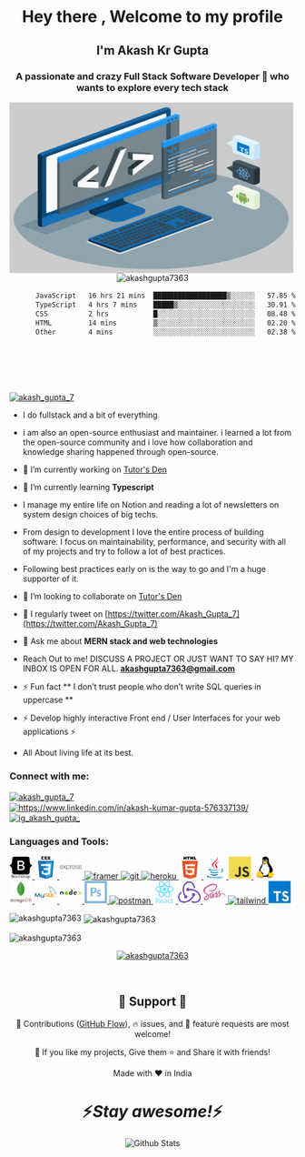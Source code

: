 <h1 align="center">Hey there <img width="50" src="https://github.com/NoobMahbub/NoobMahbub/blob/main/Wave.gif" alt=""/>, Welcome to my profile</h1>
<h2 align="center">I'm Akash Kr Gupta</h2>
<h3 align="center">A passionate and crazy Full Stack Software Developer 🚀 who wants to explore every tech stack</h3>
<img  align="left" alt="Coding" width="500" height="300" src="https://github.com/akashgupta7363/akashgupta7363/blob/main/techstack.gif?raw=true" style="margin-right: 30px" >
<br/>

<p align="center"> <img src="https://komarev.com/ghpvc/?username=akashgupta7363&label=Profile%20views&color=0e75b6&style=flat" alt="akashgupta7363" /> </p>

<div align="right" width="100" height="700" >
  <!--START_SECTION:waka-->

```text
JavaScript   16 hrs 21 mins  ██████████████████▒░░░░░░   57.85 %
TypeScript   4 hrs 7 mins    █████▒░░░░░░░░░░░░░░░░░░░   30.91 %
CSS          2 hrs           █░░░░░░░░░░░░░░░░░░░░░░░░   08.48 %
HTML         14 mins         ▒░░░░░░░░░░░░░░░░░░░░░░░░   02.20 %
Other        4 mins          ░░░░░░░░░░░░░░░░░░░░░░░░░   02.38 %
```

<!--END_SECTION:waka-->

  </div>
  <br /><br /><br /><br />


<br />

<div align="left"> <a href="https://twitter.com/akash_gupta_7" target="blank"><img src="https://img.shields.io/twitter/follow/akash_gupta_7?logo=twitter&style=for-the-badge" alt="akash_gupta_7" /></a> </div>



-  I do fullstack and a bit of everything
-  i am also an open-source enthusiast and maintainer. i learned a lot from the open-source community and i love how collaboration and knowledge sharing happened through open-source.
-  🔭 I’m currently working on [Tutor's Den](https://github.com/akashgupta7363/Tutor-s-Den)

- 🌱 I’m currently learning **Typescript**
- I manage my entire life on Notion and reading a lot of newsletters on system design choices of big techs. 
- From design to development I love the entire process of building software. I focus on maintainability, performance, and security with all of my projects and try to follow a lot of best practices. 
- Following best practices early on is the way to go and I'm a huge supporter of it.

- 👯 I’m looking to collaborate on [Tutor's Den](https://github.com/akashgupta7363/Tutor-s-Den)

- 📝 I regularly tweet on [https://twitter.com/Akash_Gupta_7](https://twitter.com/Akash_Gupta_7)

- 💬 Ask me about **MERN stack and web technologies**

- Reach Out to me! DISCUSS A PROJECT OR JUST WANT TO SAY HI? MY INBOX IS OPEN FOR ALL. **akashgupta7363@gmail.com**

- ⚡ Fun fact  **  I don’t trust people who don’t write SQL queries in uppercase  **
- ⚡ Develop highly interactive Front end / User Interfaces for your web applications ⚡ 
- All About living life at its best.


<h3 align="left">Connect with me:</h3>
<p align="left">
<a href="https://twitter.com/akash_gupta_7" target="blank"><img align="center" src="https://raw.githubusercontent.com/rahuldkjain/github-profile-readme-generator/master/src/images/icons/Social/twitter.svg" alt="akash_gupta_7" height="30" width="40" /></a>
<a href="https://linkedin.com/in/https://www.linkedin.com/in/akash-kumar-gupta-576337139/" target="blank"><img align="center" src="https://raw.githubusercontent.com/rahuldkjain/github-profile-readme-generator/master/src/images/icons/Social/linked-in-alt.svg" alt="https://www.linkedin.com/in/akash-kumar-gupta-576337139/" height="30" width="40" /></a>
<a href="https://instagram.com/ig_akash_gupta_" target="blank"><img align="center" src="https://raw.githubusercontent.com/rahuldkjain/github-profile-readme-generator/master/src/images/icons/Social/instagram.svg" alt="ig_akash_gupta_" height="30" width="40" /></a>
</p>

<h3 align="left">Languages and Tools:</h3>
<p align="left"> <a href="https://getbootstrap.com" target="_blank" rel="noreferrer"> <img src="https://raw.githubusercontent.com/devicons/devicon/master/icons/bootstrap/bootstrap-plain-wordmark.svg" alt="bootstrap" width="40" height="40"/>
   </a>  <a href="https://www.w3schools.com/css/" target="_blank" rel="noreferrer"> <img src="https://raw.githubusercontent.com/devicons/devicon/master/icons/css3/css3-original-wordmark.svg" alt="css3" width="40" height="40"/> </a> <a href="https://expressjs.com" target="_blank" rel="noreferrer"> <img src="https://raw.githubusercontent.com/devicons/devicon/master/icons/express/express-original-wordmark.svg" alt="express" width="40" height="40"/> </a>  <a href="https://www.framer.com/" target="_blank" rel="noreferrer"> <img src="https://www.vectorlogo.zone/logos/framer/framer-icon.svg" alt="framer" width="40" height="40"/> </a> <a href="https://git-scm.com/" target="_blank" rel="noreferrer"> <img src="https://www.vectorlogo.zone/logos/git-scm/git-scm-icon.svg" alt="git" width="40" height="40"/> </a> <a href="https://heroku.com" target="_blank" rel="noreferrer"> <img src="https://www.vectorlogo.zone/logos/heroku/heroku-icon.svg" alt="heroku" width="40" height="40"/> </a> <a href="https://www.w3.org/html/" target="_blank" rel="noreferrer"> <img src="https://raw.githubusercontent.com/devicons/devicon/master/icons/html5/html5-original-wordmark.svg" alt="html5" width="40" height="40"/> </a> <a href="https://www.java.com" target="_blank" rel="noreferrer"> <img src="https://raw.githubusercontent.com/devicons/devicon/master/icons/java/java-original.svg" alt="java" width="40" height="40"/> </a> <a href="https://developer.mozilla.org/en-US/docs/Web/JavaScript" target="_blank" rel="noreferrer"> <img src="https://raw.githubusercontent.com/devicons/devicon/master/icons/javascript/javascript-original.svg" alt="javascript" width="40" height="40"/> </a> <a href="https://www.linux.org/" target="_blank" rel="noreferrer"> <img src="https://raw.githubusercontent.com/devicons/devicon/master/icons/linux/linux-original.svg" alt="linux" width="40" height="40"/> </a> <a href="https://www.mongodb.com/" target="_blank" rel="noreferrer"> <img src="https://raw.githubusercontent.com/devicons/devicon/master/icons/mongodb/mongodb-original-wordmark.svg" alt="mongodb" width="40" height="40"/> </a> <a href="https://www.mysql.com/" target="_blank" rel="noreferrer"> <img src="https://raw.githubusercontent.com/devicons/devicon/master/icons/mysql/mysql-original-wordmark.svg" alt="mysql" width="40" height="40"/> </a> <a href="https://nodejs.org" target="_blank" rel="noreferrer"> <img src="https://raw.githubusercontent.com/devicons/devicon/master/icons/nodejs/nodejs-original-wordmark.svg" alt="nodejs" width="40" height="40"/> </a> <a href="https://www.photoshop.com/en" target="_blank" rel="noreferrer"> <img src="https://raw.githubusercontent.com/devicons/devicon/master/icons/photoshop/photoshop-line.svg" alt="photoshop" width="40" height="40"/> </a> <a href="https://postman.com" target="_blank" rel="noreferrer"> <img src="https://www.vectorlogo.zone/logos/getpostman/getpostman-icon.svg" alt="postman" width="40" height="40"/> </a> <a href="https://reactjs.org/" target="_blank" rel="noreferrer"> <img src="https://raw.githubusercontent.com/devicons/devicon/master/icons/react/react-original-wordmark.svg" alt="react" width="40" height="40"/> </a> <a href="https://redux.js.org" target="_blank" rel="noreferrer"> <img src="https://raw.githubusercontent.com/devicons/devicon/master/icons/redux/redux-original.svg" alt="redux" width="40" height="40"/> </a> <a href="https://sass-lang.com" target="_blank" rel="noreferrer"> <img src="https://raw.githubusercontent.com/devicons/devicon/master/icons/sass/sass-original.svg" alt="sass" width="40" height="40"/> </a> <a href="https://tailwindcss.com/" target="_blank" rel="noreferrer"> <img src="https://www.vectorlogo.zone/logos/tailwindcss/tailwindcss-icon.svg" alt="tailwind" width="40" height="40"/> </a> <a href="https://www.typescriptlang.org/" target="_blank" rel="noreferrer"> <img src="https://raw.githubusercontent.com/devicons/devicon/master/icons/typescript/typescript-original.svg" alt="typescript" width="40" height="40"/> </a> </p>

<p><img align="left" src="https://github-readme-stats.vercel.app/api/top-langs?username=akashgupta7363&show_icons=true&locale=en&layout=compact" alt="akashgupta7363" /></p>

<p>&nbsp;<img align="center" src="https://github-readme-stats.vercel.app/api?username=akashgupta7363&show_icons=true&locale=en" alt="akashgupta7363" /></p>

<p><img align="center" src="https://github-readme-streak-stats.herokuapp.com/?user=akashgupta7363&" alt="akashgupta7363" /></p>

<p align="center"> <a href="https://github.com/ryo-ma/github-profile-trophy"><img src="https://github-profile-trophy.vercel.app/?username=akashgupta7363" alt="akashgupta7363" /></a> </p>

<br />

<h2 align="center">🤝 Support 🤝</h2>

<p align="center">🎀 Contributions (<a href="https://guides.github.com/introduction/flow" title="GitHub flow">GitHub Flow</a>), 🔥 issues, and 🥮 feature requests are most welcome!</p>

<p align="center">💙 If you like my projects, Give them ⭐ and Share it with friends!</p>
</p>
<p align="center">Made with ❤️ in India</p>

<h1 align='center'>⚡️<i>Stay awesome!</i>⚡️</h1>

<p align="center">
        <img src="https://raw.githubusercontent.com/mayhemantt/mayhemantt/Update/svg/Bottom.svg" alt="Github Stats" />
</p>
